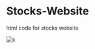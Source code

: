 # Stocks-Website
html code for stocks website

![k](https://user-images.githubusercontent.com/91763642/229899947-03f25dce-924a-4c94-a83e-d50ab9385c3c.png)

